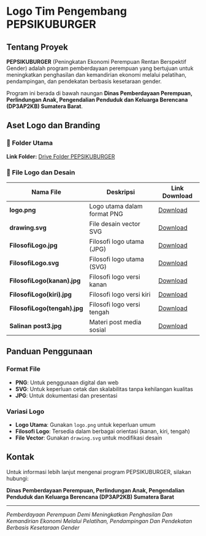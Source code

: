 # Logo Tim Pengembang PEPSIKUBURGER

## Tentang Proyek

**PEPSIKUBURGER** (Peningkatan Ekonomi Perempuan Rentan Berspektif Gender) adalah program pemberdayaan perempuan yang bertujuan untuk meningkatkan penghasilan dan kemandirian ekonomi melalui pelatihan, pendampingan, dan pendekatan berbasis kesetaraan gender.

Program ini berada di bawah naungan **Dinas Pemberdayaan Perempuan, Perlindungan Anak, Pengendalian Penduduk dan Keluarga Berencana (DP3AP2KB) Sumatera Barat**.

## Aset Logo dan Branding

### 📁 Folder Utama
**Link Folder:** [Drive Folder PEPSIKUBURGER](https://drive.google.com/drive/folders/1HzeODzG5wLyO_2mSi1TAXk8f4j2ZoR3O?usp=sharing)

### 🎨 File Logo dan Desain

| Nama File | Deskripsi | Link Download |
|-----------|-----------|---------------|
| **logo.png** | Logo utama dalam format PNG | [Download](https://drive.google.com/open?id=17X1HT1XusbwZxgxnProyQxi-6wRxUf_z&usp=drive_copy) |
| **drawing.svg** | File desain vector SVG | [Download](https://drive.google.com/open?id=1xr1nuH4uO0aTpu9o77HjYOK6tqRq_SlK&usp=drive_copy) |
| **FilosofiLogo.jpg** | Filosofi logo utama (JPG) | [Download](https://drive.google.com/open?id=1N44ZvSDnCBB_zouR8ihn2wvpRa2QvVjg&usp=drive_copy) |
| **FilosofiLogo.svg** | Filosofi logo utama (SVG) | [Download](https://drive.google.com/open?id=13VGEV_xa3cU4D-JL9NDHU-ydCyUafWv9&usp=drive_copy) |
| **FilosofiLogo(kanan).jpg** | Filosofi logo versi kanan | [Download](https://drive.google.com/open?id=1i4QIR0uYCHAO1gUKGw2hXXC03KWemVvW&usp=drive_copy) |
| **FilosofiLogo(kiri).jpg** | Filosofi logo versi kiri | [Download](https://drive.google.com/open?id=1bAnLikorNnwcOUHwbvkI3vzImNdiDfkT&usp=drive_copy) |
| **FilosofiLogo(tengah).jpg** | Filosofi logo versi tengah | [Download](https://drive.google.com/open?id=1y8MngteSlfp_vt9rG_B2oib0Jar_d0z&usp=drive_copy) |
| **Salinan post3.jpg** | Materi post media sosial | [Download](https://drive.google.com/open?id=1oZB3Ng8RKxqx1RxjTiAU4WOp06SfKC_F&usp=drive_copy) |

## Panduan Penggunaan

### Format File
- **PNG**: Untuk penggunaan digital dan web
- **SVG**: Untuk keperluan cetak dan skalabilitas tanpa kehilangan kualitas
- **JPG**: Untuk dokumentasi dan presentasi

### Variasi Logo
- **Logo Utama**: Gunakan `logo.png` untuk keperluan umum
- **Filosofi Logo**: Tersedia dalam berbagai orientasi (kanan, kiri, tengah)
- **File Vector**: Gunakan `drawing.svg` untuk modifikasi desain

## Kontak

Untuk informasi lebih lanjut mengenai program PEPSIKUBURGER, silakan hubungi:

**Dinas Pemberdayaan Perempuan, Perlindungan Anak, Pengendalian Penduduk dan Keluarga Berencana (DP3AP2KB) Sumatera Barat**

---

*Pemberdayaan Perempuan Demi Meningkatkan Penghasilan Dan Kemandirian Ekonomi Melalui Pelatihan, Pendampingan Dan Pendekatan Berbasis Kesetaraan Gender*